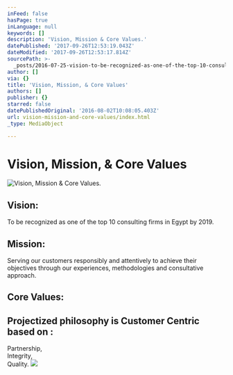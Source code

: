 ```yaml
---
inFeed: false
hasPage: true
inLanguage: null
keywords: []
description: 'Vision, Mission & Core Values.'
datePublished: '2017-09-26T12:53:19.043Z'
dateModified: '2017-09-26T12:53:17.814Z'
sourcePath: >-
  _posts/2016-07-25-vision-to-be-recognized-as-one-of-the-top-10-consulting-fi.md
author: []
via: {}
title: 'Vision, Mission, & Core Values'
authors: []
publisher: {}
starred: false
datePublishedOriginal: '2016-08-02T10:08:05.403Z'
url: vision-mission-and-core-values/index.html
_type: MediaObject

---
```

# Vision, Mission, & Core Values
![Vision, Mission & Core Values.](https://the-grid-user-content.s3-us-west-2.amazonaws.com/4044eed2-3d74-462e-ae35-055cc1a5be13.jpg)

## Vision:   
To be recognized as one of the top 10 consulting firms in Egypt by 2019\.

## Mission:   
Serving our customers responsibly and attentively to achieve their objectives through our experiences, methodologies and consultative approach.

## Core Values:

## Projectized philosophy is Customer Centric based on :   
Partnership,   
Integrity,   
Quality.
![](https://the-grid-user-content.s3-us-west-2.amazonaws.com/ce43f84b-8d6c-434a-98bc-4b5f148791c4.png)